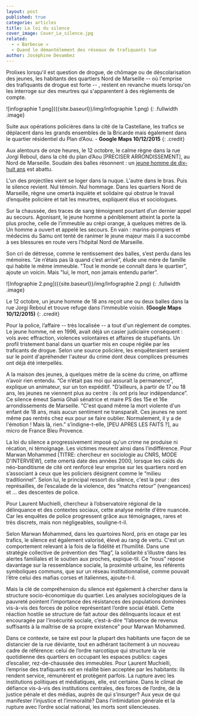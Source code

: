 ```yaml
---
layout: post
published: true
categorie: articles
title: La loi du silence
cover_image: Cover_Le_silence.jpg
related: 
  - « Barbecue »
  - Quand le démantèlement des réseaux de trafiquants tue
author: Joséphine Devambez
---
```



Prolixes lorsqu'il est question de drogue, de chômage ou de déscolarisation des jeunes, les habitants des quartiers Nord de Marseille -- où l'emprise des trafiquants de drogue est forte -- , restent en revanche muets lorsqu'on les interroge sur des meurtres qui s'apparentent à des règlements de compte. 

![infographie 1.png]({{site.baseurl}}/img/infographie 1.png)
{: .fullwidth .image}

Suite aux opérations policières dans la cité de la Castellane, les trafics se déplacent dans les grands ensembles de la Bricarde mais également dans le quartier résidentiel du Plan d’Aou. - **Google Maps 10/12/2015**
{: .credit}

Aux alentours de onze heures, le 12 octobre, le calme règne dans la rue Jorgi Reboul, dans la cité du plan d’Aou [PRECISER ARRONDISSEMENT], au Nord de Marseille. Soudain des balles résonnent : un  [jeune homme de dix-huit ans](http://reglementsdecomptes.github.io/2015/12/11/PLANDAOU.html) est abattu. 

L'un des projectiles vient se loger dans la nuque. L'autre dans le bras. Puis le silence revient. Nul témoin. Nul hommage. Dans les quartiers Nord de Marseille, règne une omertà inquiète et solidaire qui obstrue le travail d’enquête policière et tait les meurtres, expliquent élus et sociologues.

Sur la chaussée, des traces de sang témoignent pourtant d’un dernier appel au secours. Agonisant, le jeune homme a péniblement atteint la porte la plus proche, celle de l’immeuble au crépi orange, à quelques mètres de là. Un homme a ouvert et appelé les secours. En vain : marins-pompiers et médecins du Samu ont tenté de ranimer le jeune majeur mais il a succombé à ses blessures en route vers l’hôpital Nord de Marseille. 

Son cri de détresse, comme le rentissement des balles, s’est perdu dans les mémoires. “Je n’étais pas là quand c’est arrivé”, élude une mère de famille qui habite le même immeuble. "Tout le monde se connaît dans le quartier", ajoute un voicin. Mais "lui, le mort, non jamais entendu parler”. 
 
![Infographie 2.png]({{site.baseurl}}/img/Infographie 2.png)
{: .fullwidth .image}

Le 12 octobre, un jeune homme de 18 ans reçoit une ou deux balles dans la rue Jorgi Reboul et trouve refuge dans l’immeuble voisin. **(Google Maps 10/12/2015)**
{: .credit}

Pour la police, l’affaire -- très localisée -- a tout d'un règlement de comptes. Le jeune homme, né en 1996, avait déjà un casier judiciaire conséquent : vols avec effraction, violences volontaires et affaires de stupéfiants. Un profil tristement banal dans un quartier mis en coupe réglée par les traficants de drogue. Selon une source policière, les enquêteraient seraient sur le point d'apréhender l'auteur du crime dont deux complices présumés ont déjà été interpellés. 

A la maison des jeunes, à quelques mètre de la scène du crime, on affirme n’avoir rien entendu. “Ce n’était pas moi qui assurait la permanence”, explique un animateur, sur un ton expéditif. "D’ailleurs, à partir de 17 ou 18 ans, les jeunes ne viennent plus au centre : ils ont pris leur indépendance”. Ce silence émeut Samia Ghali sénatrice et maire PS des 15e et 16e arrondissements de Marseille. "C'est quand même la mort violente d'un enfant de 18 ans, mais aucun sentiment ne transparaît. Ces jeunes ne sont même pas rentrés chez eux pour se faire oublier.  Normalement, il y a de l'émotion ! Mais là, rien.” s’indigne-t-elle, [PEU APRES LES FAITS ?], au micro de France Bleu Provence. 

La loi du silence a progressivement imposé qu'un crime ne produise ni récation, ni témoignage. Les victimes meurent ainsi dans l’indifférence. Pour Marwan Mohammed [TITRE: chercheur en sociologie au CNRS, MODE D'INTERVIEW], cette omertà date des années 2000, lorsque les caïds du néo-banditisme de cité ont renforcé leur emprise sur les quartiers nord en s’associant à ceux que les policiers désignent comme le “milieu traditionnel”. Selon lui, le principal ressort du silence, c'est la peur : des représailles, de l’escalade de la violence, des “matchs retour” (vengeances) et ... des descentes de police. 

Pour Laurent Muchielli, chercheur à l’observatoire régional de la délinquance et des contextes sociaux, cette analyse mérite d'être nuancée. Car les enquêtes de police progressent grâce aux témoignages, rares et très discrets, mais non négligeables, souligne-t-il. 

Selon Marwan Mohammed, dans les quartoires Nord, pris en otage par les trafics, le silence est également valorisé, élevé au rang de vertu. C'est un comportement relevant à la fois de la fidélité et l’humilité. Dans une stratégie collective de prévention des “flag”, la solidarité s’illustre dans les alertes familiales et le soutien aux proches, expique-til. Ce “nous” repose davantage sur la ressemblance sociale, la proximité urbaine, les référents symboliques communs, que sur un réseau institutionnalisé, comme pouvait l’être celui des mafias corses et italiennes, ajoute-t-il. 

Mais la clé de compréhension du silence est également à chercher dans la structure socio-économique du quartier. Les analyses sociologiques de la pauvreté pointent l’importance des résistances des populations dominées vis-à-vis des forces de police représentant l’ordre social établi. Cette réaction hostile se structure de fait autour des délinquants locaux et est encouragée par l’insécurité sociale, c’est-à-dire “l’absence de revenus suffisants à la maîtrise de sa propre existence” pour Marwan Mohammed. 

Dans ce contexte, se taire est pour la plupart des habitants une façon de se distancier de la rue déviante, tout en adhérant tacitement à un nouveau cadre de référence: celui de l’ordre narcotique qui structure la vie quotidienne des quartiers en occupant les espaces publics: cages d’escalier, rez-de-chaussée des immeubles. Pour Laurent Muchielli, l’emprise des trafiquants est en réalité bien acceptée par les habitants: ils rendent service, rémunèrent et protègent parfois. La rupture avec les institutions politiques et médiatiques, elle, est certaine. Dans le climat de défiance vis-à-vis des institutions centrales, des forces de l’ordre, de la justice pénale et des médias, auprès de qui s’insurger? Aux yeux de qui manifester l’injustice et l’immoralité? Dans l’intimidation générale et la rupture avec l’ordre social national, les morts sont silencieuses.
